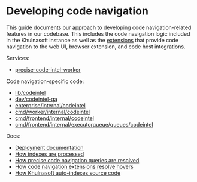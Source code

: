 # Developing code navigation

This guide documents our approach to developing code navigation-related features in our codebase. This includes the code navigation logic included in the Khulnasoft instance as well as the [extensions](https://github.com/sourcegraph/code-intel-extensions) that provide code navigation to the web UI, browser extension, and code host integrations.

Services:

- [precise-code-intel-worker](https://github.com/khulnasoft/khulnasoft/blob/main/cmd/precise-code-intel-worker/README.md)

Code navigation-specific code:

- [lib/codeintel](https://github.com/khulnasoft/khulnasoft/tree/main/lib/codeintel)
- [dev/codeintel-qa](https://github.com/khulnasoft/khulnasoft/tree/main/dev/codeintel-qa)
- [enterprise/internal/codeintel](https://github.com/khulnasoft/khulnasoft/tree/main/enterprise/internal/codeintel)
- [cmd/worker/internal/codeintel](https://github.com/khulnasoft/khulnasoft/tree/main/cmd/worker/internal/codeintel)
- [cmd/frontend/internal/codeintel](https://github.com/khulnasoft/khulnasoft/tree/main/cmd/frontend/internal/codeintel)
- [cmd/frontend/internal/executorqueue/queues/codeintel](https://github.com/khulnasoft/khulnasoft/tree/main/cmd/frontend/internal/executorqueue/queues/codeintel)

Docs:

- [Deployment documentation](deployment.md)
- [How indexes are processed](uploads.md)
- [How precise code navigation queries are resolved](queries.md)
- [How code navigation extensions resolve hovers](extensions.md)
- [How Khulnasoft auto-indexes source code](auto-indexing.md)
